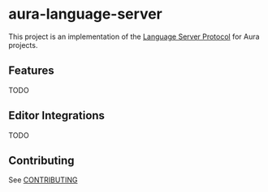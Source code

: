 # aura-language-server

This project is an implementation of the [Language Server Protocol](https://github.com/Microsoft/language-server-protocol) for Aura projects. 

## Features

TODO

## Editor Integrations

TODO

## Contributing

See [CONTRIBUTING](/CONTRIBUTING.md)
